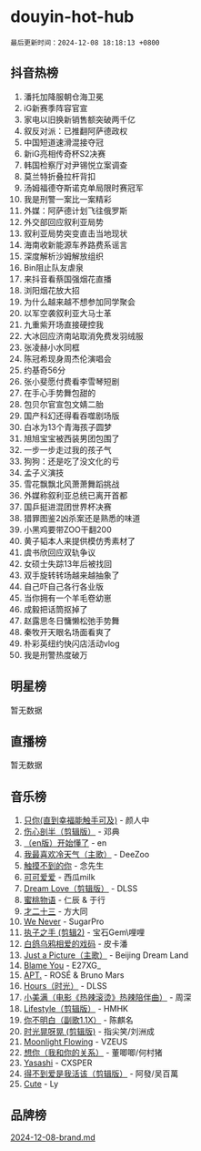 # douyin-hot-hub

`最后更新时间：2024-12-08 18:18:13 +0800`

## 抖音热榜

1. 潘托加降服朝仓海卫冕
1. iG新赛季阵容官宣
1. 家电以旧换新销售额突破两千亿
1. 叙反对派：已推翻阿萨德政权
1. 中国短道速滑混接夺冠
1. 新iG亮相传奇杯S2决赛
1. 韩国检察厅对尹锡悦立案调查
1. 莫兰特折叠拉杆背扣
1. 汤姆福德夺斯诺克单局限时赛冠军
1. 我是刑警一案比一案精彩
1. 外媒：阿萨德计划飞往俄罗斯
1. 外交部回应叙利亚局势
1. 叙利亚局势突变直击当地现状
1. 海南收新能源车养路费系谣言
1. 深度解析沙姆解放组织
1. Bin阻止队友虐泉
1. 来抖音看蔡国强烟花直播
1. 浏阳烟花放大招
1. 为什么越来越不想参加同学聚会
1. 以军空袭叙利亚大马士革
1. 九重紫开场直接硬控我
1. 大冰回应济南站取消免费发羽绒服
1. 张凌赫小水同框
1. 陈冠希现身周杰伦演唱会
1. 约基奇56分
1. 张小斐愿付费看李雪琴短剧
1. 在手心手势舞包甜的
1. 包贝尔官宣包文婧二胎
1. 国产科幻还得看吞噬剧场版
1. 白冰为13个青海孩子圆梦
1. 旭旭宝宝被西装男团包围了
1. 一步一步走过我的孩子气
1. 狗狗：还是吃了没文化的亏
1. 孟子义演技
1. 雪花飘飘北风萧萧舞蹈挑战
1. 外媒称叙利亚总统已离开首都
1. 国乒挺进混团世界杯决赛
1. 猎罪图鉴2凶杀案还是熟悉的味道
1. 小黑鸡要带ZOO干翻200
1. 黄子韬本人来提供模仿秀素材了
1. 虞书欣回应双轨争议
1. 女硕士失踪13年后被找回
1. 双手旋转转场越来越抽象了
1. 自己吓自己各行各业版
1. 当你拥有一个羊毛卷幼崽
1. 成毅把话筒抠掉了
1. 赵露思冬日慵懒松弛手势舞
1. 秦牧开天眼名场面看爽了
1. 朴彩英纽约快闪店活动vlog
1. 我是刑警热度破万

## 明星榜

暂无数据

## 直播榜

暂无数据

## 音乐榜

1. [只你(直到幸福能触手可及)](https://sf5-hl-cdn-tos.douyinstatic.com/obj/tos-cn-ve-2774/o0lBkRDzFTeaVSUz3ZZSCBVtZ5DIMQGfgmEAuE) - 颜人中
1. [伤心剖半（剪辑版）](https://sf6-cdn-tos.douyinstatic.com/obj/tos-cn-ve-2774/oE3a4kLafIGYPYIFXlEAefIrO0MvzyEDgbuTmC) - 邓典
1. [（en版）开始懂了](https://sf5-hl-cdn-tos.douyinstatic.com/obj/tos-cn-ve-2774/ow9G4MKH32zBIDHGvNiTAimWsAJB5QxhCIfIME) - en
1. [我最喜欢冷天气（主歌）](https://sf5-hl-cdn-tos.douyinstatic.com/obj/tos-cn-ve-2774/ogd10efzCApmGsmwZRmIKrEMfCZLg7MycZu3ew) - DeeZoo
1. [触摸不到的你](https://sf5-hl-cdn-tos.douyinstatic.com/obj/tos-cn-ve-2774/oUBR0G6KDYpIwoshClFdQfZDNBfTnrBQE7gXtN) - 念先生
1. [可可爱爱](https://sf5-hl-cdn-tos.douyinstatic.com/obj/tos-cn-ve-2774/0deb1e75aea643b9927ba26aaafa29dd) - 西瓜milk
1. [Dream Love（剪辑版）](https://sf5-hl-cdn-tos.douyinstatic.com/obj/tos-cn-ve-2774/oUn3DKyIgBFIsCFZmAMM8qSJyMtlgLfoPqyDEe) - DLSS
1. [蜜桃物语](https://sf5-hl-cdn-tos.douyinstatic.com/obj/tos-cn-ve-2774/oIhOSCZtIACtYU4XQkngiW9kCBfVD1Fz9IYeqL) - 仁辰 & 于行
1. [才二十三](https://sf5-hl-cdn-tos.douyinstatic.com/obj/tos-cn-ve-2774/okABdOmMEBYDDBvkgYQ5JfEqFtCZvQxf4aRjDI) - 方大同
1. [We Never](https://sf5-hl-cdn-tos.douyinstatic.com/obj/tos-cn-ve-2774/oYLBiAAjcW4piyuLIQDxifdGmlRbzMBd2gbsQy) - SugarPro
1. [执子之手 (剪辑2)](https://sf5-hl-cdn-tos.douyinstatic.com/obj/tos-cn-ve-2774/oUoZLQjCc31XzqsBnBQUNgeKtYPBcgbFDwtfcu) - 宝石Gem\哩哩
1. [白鸽乌鸦相爱的戏码](https://sf5-hl-cdn-tos.douyinstatic.com/obj/tos-cn-ve-2774/oMVVEf6eDAOmFtNtCsEqKpIorBDM8Nkg6TZRqC) - 皮卡潘
1. [Just a Picture（主歌）](https://sf5-hl-cdn-tos.douyinstatic.com/obj/tos-cn-ve-2774/oc0usFBZCDnAGbtQig7oCaDsQfCYjcAEfWYQkF) - Beijing Dream Land
1. [Blame You](https://sf5-hl-cdn-tos.douyinstatic.com/obj/tos-cn-ve-2774/oAceIDVL0BC2DJC0Qwi8AZnQAtBgZBbMMpfdzi) - E27XG_
1. [APT.](https://sf5-hl-cdn-tos.douyinstatic.com/obj/tos-cn-ve-2774/ooHxBnfDQIxBZontIlGfpTy5PBxCgEccFO1OMg) - ROSÉ & Bruno Mars
1. [Hours（时光）](https://sf5-hl-cdn-tos.douyinstatic.com/obj/tos-cn-ve-2774/oES9g0DgeYmDFDVCLNfBZZsnLvGF4utxCEAm1Q) - DLSS
1. [小美满（电影《热辣滚烫》热辣陪伴曲）](https://sf5-hl-cdn-tos.douyinstatic.com/obj/tos-cn-ve-2774/o0GAn2lSgfZIDUgtevCGDQYnFg4CwnrBaxbTZL) - 周深
1. [Lifestyle（剪辑版）](https://sf5-hl-cdn-tos.douyinstatic.com/obj/tos-cn-ve-2774/owfqGgjwG3V5lCLaAIezFMeg3LtuKNBaZKgzPV) - HMHK
1. [你不明白（副歌1.1X）](https://sf5-hl-cdn-tos.douyinstatic.com/obj/tos-cn-ve-2774/o4LBQK7fIoonFBCeIzPNZvHDgEDtQ2ErnrKvM1) - 陈麒名
1. [时光晃呀晃 (剪辑版)](https://sf5-hl-cdn-tos.douyinstatic.com/obj/tos-cn-ve-2774/o8ACeQem3gwI1x3GIYGAfKG0LJebKFRJDwRwyW) - 指尖笑/刘洲成
1. [Moonlight Flowing](https://sf5-hl-cdn-tos.douyinstatic.com/obj/tos-cn-ve-2774/oopZsCtRnQgOhEYmv9FfBBgwmeaQmWQQZED9tN) - VZEUS
1. [想你（我和你的关系）](https://sf5-hl-cdn-tos.douyinstatic.com/obj/tos-cn-ve-2774/o8QxhcOBDYYX0zqKCjFVQXZ3RBffnRBQEogitG) - 董唧唧/何村猪
1. [Yasashi](https://sf5-hl-cdn-tos.douyinstatic.com/obj/tos-cn-ve-2774/oEIqAlutRBGQZgZf2VMCuFEBmaD2bgJG6fCQaQ) - CXSPER
1. [得不到爱是我活该（剪辑版）](https://sf5-hl-cdn-tos.douyinstatic.com/obj/tos-cn-ve-2774/os0cIhiBc3fAa9kPjzM5WTrMggiK3sBnZDAwpQ) - 阿發/吴百萬
1. [Cute](https://sf5-hl-cdn-tos.douyinstatic.com/obj/tos-cn-ve-2774/o4IbIzHWKAAB4wsS5qMBRiiAlEBGTpQRNfFvuo) - Ly

## 品牌榜

[2024-12-08-brand.md](2024-12-08-brand.md)
